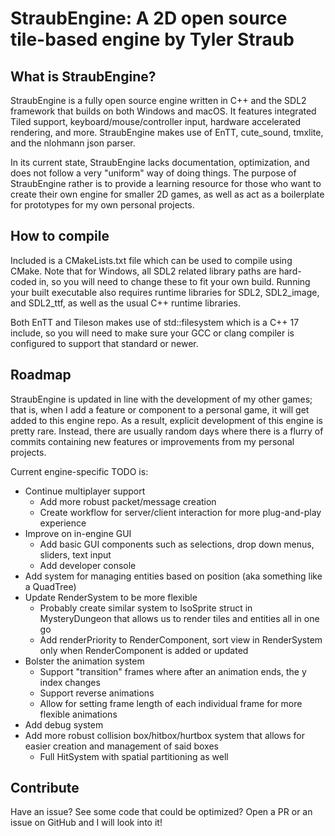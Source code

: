 # StraubEngine: A 2D open source tile-based engine by Tyler Straub

## What is StraubEngine?

StraubEngine is a fully open source engine written in C++ and the SDL2 framework that builds on both Windows and macOS. It features integrated Tiled support, keyboard/mouse/controller input, hardware accelerated rendering, and more. StraubEngine makes use of EnTT, cute_sound, tmxlite, and the nlohmann json parser.

In its current state, StraubEngine lacks documentation, optimization, and does not follow a very "uniform" way of doing things. The purpose of StraubEngine rather is to provide a learning resource for those who want to create their own engine for smaller 2D games, as well as act as a boilerplate for prototypes for my own personal projects.

## How to compile

Included is a CMakeLists.txt file which can be used to compile using CMake. Note that for Windows, all SDL2 related library paths are hard-coded in, so you will need to change these to fit your own build. Running your built executable also requires runtime libraries for SDL2, SDL2_image, and SDL2_ttf, as well as the usual C++ runtime libraries.

Both EnTT and Tileson makes use of std::filesystem which is a C++ 17 include, so you will need to make sure your GCC or clang compiler is configured to support that standard or newer.

## Roadmap

StraubEngine is updated in line with the development of my other games; that is, when I add a feature or component to a personal game, it will get added to this engine repo. As a result, explicit development of this engine is pretty rare. Instead, there are usually random days where there is a flurry of commits containing new features or improvements from my personal projects.

Current engine-specific TODO is:
- Continue multiplayer support
    - Add more robust packet/message creation
    - Create workflow for server/client interaction for more plug-and-play experience
- Improve on in-engine GUI
    - Add basic GUI components such as selections, drop down menus, sliders, text input
    - Add developer console
- Add system for managing entities based on position (aka something like a QuadTree)
- Update RenderSystem to be more flexible
    - Probably create similar system to IsoSprite struct in MysteryDungeon that allows us to render tiles and entities all in one go
    - Add renderPriority to RenderComponent, sort view in RenderSystem only when RenderComponent is added or updated
- Bolster the animation system
    - Support "transition" frames where after an animation ends, the y index changes
    - Support reverse animations
    - Allow for setting frame length of each individual frame for more flexible animations
- Add debug system
- Add more robust collision box/hitbox/hurtbox system that allows for easier creation and management of said boxes
    - Full HitSystem with spatial partitioning as well

## Contribute

Have an issue? See some code that could be optimized? Open a PR or an issue on GitHub and I will look into it!